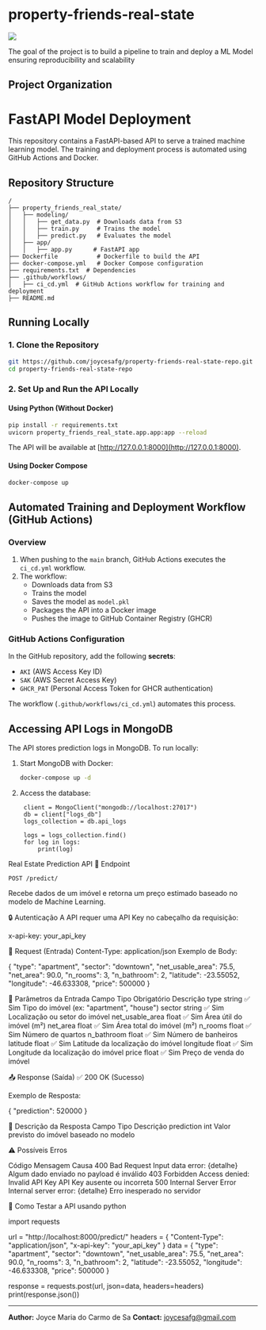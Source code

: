 # property-friends-real-state

<a target="_blank" href="https://cookiecutter-data-science.drivendata.org/">
    <img src="https://img.shields.io/badge/CCDS-Project%20template-328F97?logo=cookiecutter" />
</a>

The goal of the project is to build a pipeline to train and deploy a ML Model ensuring reproducibility and scalability

## Project Organization

# FastAPI Model Deployment

This repository contains a FastAPI-based API to serve a trained machine learning model. The training and deployment process is automated using GitHub Actions and Docker.

## Repository Structure

```
/
├── property_friends_real_state/
│   ├── modeling/
│   │   ├── get_data.py  # Downloads data from S3
│   │   ├── train.py     # Trains the model
│   │   ├── predict.py   # Evaluates the model
│   ├── app/
│   │   ├── app.py      # FastAPI app
├── Dockerfile           # Dockerfile to build the API
├── docker-compose.yml   # Docker Compose configuration
├── requirements.txt  # Dependencies
├── .github/workflows/
│   ├── ci_cd.yml  # GitHub Actions workflow for training and deployment
├── README.md
```

## Running Locally

### 1. Clone the Repository

```bash
git https://github.com/joycesafg/property-friends-real-state-repo.git
cd property-friends-real-state-repo
```

### 2. Set Up and Run the API Locally

#### Using Python (Without Docker)

```bash
pip install -r requirements.txt
uvicorn property_friends_real_state.app.app:app --reload
```

The API will be available at [http://127.0.0.1:8000](http://127.0.0.1:8000).

#### Using Docker Compose

```bash
docker-compose up
```

## Automated Training and Deployment Workflow (GitHub Actions)

### Overview

1. When pushing to the `main` branch, GitHub Actions executes the `ci_cd.yml` workflow.
2. The workflow:
   - Downloads data from S3
   - Trains the model
   - Saves the model as `model.pkl`
   - Packages the API into a Docker image
   - Pushes the image to GitHub Container Registry (GHCR)

### GitHub Actions Configuration

In the GitHub repository, add the following **secrets**:

- `AKI` (AWS Access Key ID)
- `SAK` (AWS Secret Access Key)
- `GHCR_PAT` (Personal Access Token for GHCR authentication)

The workflow (`.github/workflows/ci_cd.yml`) automates this process.

## Accessing API Logs in MongoDB

The API stores prediction logs in MongoDB. To run locally:

1. Start MongoDB with Docker:

   ```bash
   docker-compose up -d
   ```

2. Access the database:

   ```
    client = MongoClient("mongodb://localhost:27017")
    db = client["logs_db"]
    logs_collection = db.api_logs

    logs = logs_collection.find()
    for log in logs:
        print(log)
   ```

Real Estate Prediction API
📍 Endpoint

``` POST /predict/ ```

Recebe dados de um imóvel e retorna um preço estimado baseado no modelo de Machine Learning.

🔒 Autenticação
A API requer uma API Key no cabeçalho da requisição:

x-api-key: your_api_key

📝 Request (Entrada)
Content-Type: application/json
Exemplo de Body:

{
  "type": "apartment",
  "sector": "downtown",
  "net_usable_area": 75.5,
  "net_area": 90.0,
  "n_rooms": 3,
  "n_bathroom": 2,
  "latitude": -23.55052,
  "longitude": -46.633308,
  "price": 500000
}

📌 Parâmetros da Entrada
Campo	Tipo	Obrigatório	Descrição
type	string	✅ Sim	Tipo do imóvel (ex: "apartment", "house")
sector	string	✅ Sim	Localização ou setor do imóvel
net_usable_area	float	✅ Sim	Área útil do imóvel (m²)
net_area	float	✅ Sim	Área total do imóvel (m²)
n_rooms	float	✅ Sim	Número de quartos
n_bathroom	float	✅ Sim	Número de banheiros
latitude	float	✅ Sim	Latitude da localização do imóvel
longitude	float	✅ Sim	Longitude da localização do imóvel
price	float	✅ Sim	Preço de venda do imóvel

📤 Response (Saída)
✅ 200 OK (Sucesso)

Exemplo de Resposta:

{
  "prediction": 520000
}

📌 Descrição da Resposta
Campo	Tipo	Descrição
prediction	int	Valor previsto do imóvel baseado no modelo

⚠️ Possíveis Erros

Código	Mensagem	Causa
400 Bad Request	Input data error: {detalhe}	Algum dado enviado no payload é inválido
403 Forbidden	Access denied: Invalid API Key	API Key ausente ou incorreta
500 Internal Server Error	Internal server error: {detalhe}	Erro inesperado no servidor

🚀 Como Testar a API usando python

import requests

url = "http://localhost:8000/predict/"
headers = {
    "Content-Type": "application/json",
    "x-api-key": "your_api_key"
}
data = {
    "type": "apartment",
    "sector": "downtown",
    "net_usable_area": 75.5,
    "net_area": 90.0,
    "n_rooms": 3,
    "n_bathroom": 2,
    "latitude": -23.55052,
    "longitude": -46.633308,
    "price": 500000
}

response = requests.post(url, json=data, headers=headers)
print(response.json())

---

**Author:** Joyce Maria do Carmo de Sa
**Contact:** joycesafg@gmail.com

